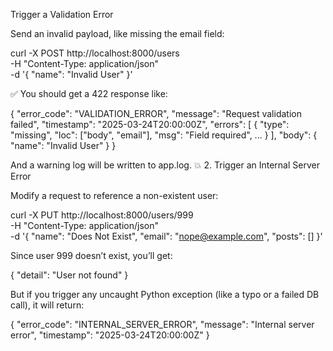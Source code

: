 Trigger a Validation Error

Send an invalid payload, like missing the email field:

curl -X POST http://localhost:8000/users \
-H "Content-Type: application/json" \
-d '{
  "name": "Invalid User"
}'

✅ You should get a 422 response like:

{
  "error_code": "VALIDATION_ERROR",
  "message": "Request validation failed",
  "timestamp": "2025-03-24T20:00:00Z",
  "errors": [
    {
      "type": "missing",
      "loc": ["body", "email"],
      "msg": "Field required",
      ...
    }
  ],
  "body": { "name": "Invalid User" }
}

And a warning log will be written to app.log.
💥 2. Trigger an Internal Server Error

Modify a request to reference a non-existent user:

curl -X PUT http://localhost:8000/users/999 \
-H "Content-Type: application/json" \
-d '{
  "name": "Does Not Exist",
  "email": "nope@example.com",
  "posts": []
}'

Since user 999 doesn’t exist, you’ll get:

{
  "detail": "User not found"
}

But if you trigger any uncaught Python exception (like a typo or a failed DB call), it will return:

{
  "error_code": "INTERNAL_SERVER_ERROR",
  "message": "Internal server error",
  "timestamp": "2025-03-24T20:00:00Z"
}
